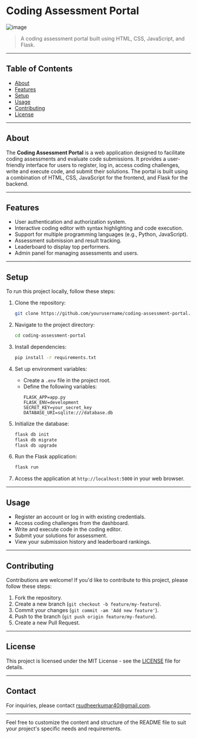 

# Coding Assessment Portal

![image](https://github.com/R-Sudheer-Kumar/codingtime/assets/109749996/eded3e1c-57d2-4870-bc84-595027a398dd)


> A coding assessment portal built using HTML, CSS, JavaScript, and Flask.

---

## Table of Contents

- [About](#about)
- [Features](#features)
- [Setup](#setup)
- [Usage](#usage)
- [Contributing](#contributing)
- [License](#license)

---

## About

The **Coding Assessment Portal** is a web application designed to facilitate coding assessments and evaluate code submissions. It provides a user-friendly interface for users to register, log in, access coding challenges, write and execute code, and submit their solutions. The portal is built using a combination of HTML, CSS, JavaScript for the frontend, and Flask for the backend.

---

## Features

- User authentication and authorization system.
- Interactive coding editor with syntax highlighting and code execution.
- Support for multiple programming languages (e.g., Python, JavaScript).
- Assessment submission and result tracking.
- Leaderboard to display top performers.
- Admin panel for managing assessments and users.

---

## Setup

To run this project locally, follow these steps:

1. Clone the repository:
   ```bash
   git clone https://github.com/yourusername/coding-assessment-portal.git
   ```

2. Navigate to the project directory:
   ```bash
   cd coding-assessment-portal
   ```

3. Install dependencies:
   ```bash
   pip install -r requirements.txt
   ```

4. Set up environment variables:
   - Create a `.env` file in the project root.
   - Define the following variables:
     ```
     FLASK_APP=app.py
     FLASK_ENV=development
     SECRET_KEY=your_secret_key
     DATABASE_URI=sqlite:///database.db
     ```

5. Initialize the database:
   ```bash
   flask db init
   flask db migrate
   flask db upgrade
   ```

6. Run the Flask application:
   ```bash
   flask run
   ```

7. Access the application at `http://localhost:5000` in your web browser.

---

## Usage

- Register an account or log in with existing credentials.
- Access coding challenges from the dashboard.
- Write and execute code in the coding editor.
- Submit your solutions for assessment.
- View your submission history and leaderboard rankings.

---

## Contributing

Contributions are welcome! If you'd like to contribute to this project, please follow these steps:

1. Fork the repository.
2. Create a new branch (`git checkout -b feature/my-feature`).
3. Commit your changes (`git commit -am 'Add new feature'`).
4. Push to the branch (`git push origin feature/my-feature`).
5. Create a new Pull Request.

---

## License

This project is licensed under the MIT License - see the [LICENSE](LICENSE) file for details.

---

## Contact

For inquiries, please contact [rsudheerkumar40@gmail.com](mailto:rsudheerkumar40@example.com).

---

Feel free to customize the content and structure of the README file to suit your project's specific needs and requirements.

